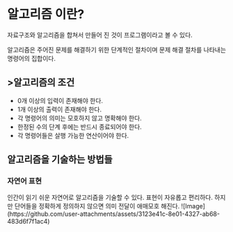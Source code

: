 <h1>알고리즘 이란?</h1>
자료구조와 알고리즘을 합쳐서 만들어 진 것이 프로그램이라고 볼 수 있다.

알고리즘은 주어진 문제를 해결하기 위한 단계적인 절차이며 문제 해결 절차를 나타내는 명령어의 집합이다.

<h2>>알고리즘의 조건</h2>
  <ul>
  <li>0개 이상의 입력이 존재해야 한다.</li>
  <li>1개 이상의 출력이 존재해야 한다.</li>
  <li>각 명령어의 의미는 모호하지 않고 명확해야 한다.</li>
  <li>한정된 수의 단계 후에는 반드시 종료되어야 한다.</li>
  <li>각 명령어들은 살행 가능한 연산이어야 한다.</li>
  </ul>

<h2>알고리즘을 기술하는 방법들</h2>
  <h3>자연어 표현</h3>
      인간이 읽기 쉬운 자연어로 알고리즘을 기술할 수 있다.
      표현이 자유롭고 편리하다.
      하지만 단어들을 정확하게 정의하지 않으면 의미 전달이 애매모호 해진다.
![Image](https://github.com/user-attachments/assets/3123e41c-8e01-4327-ab68-483d6f7f1ac4)
  
